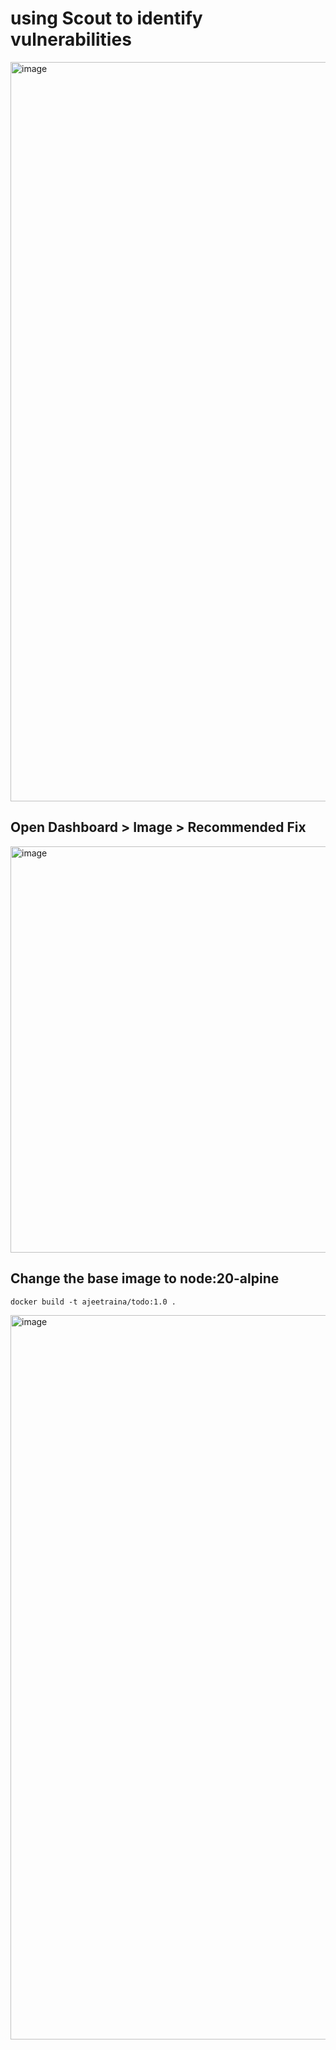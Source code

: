 # using Scout to identify vulnerabilities



<img width="1183" alt="image" src="https://github.com/ajeetraina/todo-list/assets/313480/139261f9-f8ed-4798-8fc1-6d5f8ec2650e">


## Open Dashboard > Image > Recommended Fix



<img width="650" alt="image" src="https://github.com/ajeetraina/todo-list/assets/313480/e0f6f657-24f7-429f-bdff-73ff729276b6">

## Change the base image to node:20-alpine

```
docker build -t ajeetraina/todo:1.0 .
```


<img width="1159" alt="image" src="https://github.com/ajeetraina/todo-list/assets/313480/d4061093-0258-4809-a507-d2949c629c1a">


